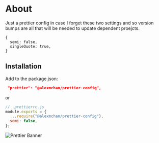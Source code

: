 # About

Just a prettier config in case I forget these two settings and so version bumps are all that will be needed to update dependent proejcts.

```
{
  semi: false,
  singleQuote: true,
}
```

## Installation

Add to the package.json:

```json
 "prettier": "@alexmchan/prettier-config",
```

or 

```js
// .prettierrc.js
module.exports = {
  ...require("@alexmchan/prettier-config"),
  semi: false,
};
```

![Prettier Banner](https://raw.githubusercontent.com/prettier/prettier-logo/master/images/prettier-banner-light.png)
